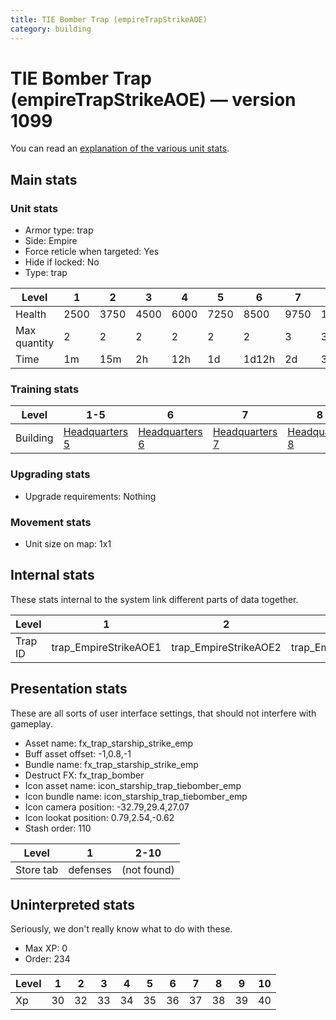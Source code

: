 ```yaml
---
title: TIE Bomber Trap (empireTrapStrikeAOE)
category: building
---
```


# TIE Bomber Trap (empireTrapStrikeAOE) — version 1099

You can read an [explanation  of the various unit stats](unitexplained.md).

## Main stats

### Unit stats

  * Armor type: trap
  * Side: Empire
  * Force reticle when targeted: Yes
  * Hide if locked: No
  * Type: trap

|Level       |1   |2   |3   |4   |5   |6    |7   |8    |9    |10   |
|------------|----|----|----|----|----|-----|----|-----|-----|-----|
|Health      |2500|3750|4500|6000|7250|8500 |9750|11000|12250|13500|
|Max quantity|2   |2   |2   |2   |2   |2    |3   |3    |4    |4    |
|Time        |1m  |15m |2h  |12h |1d  |1d12h|2d  |3d   |6d   |1w3d |


### Training stats

|Level   |1-5                            |6                              |7                              |8                              |9                              |10                              |
|--------|-------------------------------|-------------------------------|-------------------------------|-------------------------------|-------------------------------|--------------------------------|
|Building|[Headquarters 5](empireHQ.html)|[Headquarters 6](empireHQ.html)|[Headquarters 7](empireHQ.html)|[Headquarters 8](empireHQ.html)|[Headquarters 9](empireHQ.html)|[Headquarters 10](empireHQ.html)|


### Upgrading stats

  * Upgrade requirements: Nothing

### Movement stats

  * Unit size on map: 1x1

## Internal stats

These stats internal to the system link different parts of data together.

|Level  |1                    |2                    |3                    |4                    |5                    |6                    |7                    |8                    |9                    |10                    |
|-------|---------------------|---------------------|---------------------|---------------------|---------------------|---------------------|---------------------|---------------------|---------------------|----------------------|
|Trap ID|trap_EmpireStrikeAOE1|trap_EmpireStrikeAOE2|trap_EmpireStrikeAOE3|trap_EmpireStrikeAOE4|trap_EmpireStrikeAOE5|trap_EmpireStrikeAOE6|trap_EmpireStrikeAOE7|trap_EmpireStrikeAOE8|trap_EmpireStrikeAOE9|trap_EmpireStrikeAOE10|


## Presentation stats

These are all sorts of user interface settings, that should not interfere with gameplay.

  * Asset name: fx_trap_starship_strike_emp
  * Buff asset offset: -1,0.8,-1
  * Bundle name: fx_trap_starship_strike_emp
  * Destruct FX: fx_trap_bomber
  * Icon asset name: icon_starship_trap_tiebomber_emp
  * Icon bundle name: icon_starship_trap_tiebomber_emp
  * Icon camera position: -32.79,29.4,27.07
  * Icon lookat position: 0.79,2.54,-0.62
  * Stash order: 110

|Level    |1       |2-10       |
|---------|--------|-----------|
|Store tab|defenses|(not found)|


## Uninterpreted stats

Seriously, we don't really know what to do with these.

  * Max XP: 0
  * Order: 234

|Level|1 |2 |3 |4 |5 |6 |7 |8 |9 |10|
|-----|--|--|--|--|--|--|--|--|--|--|
|Xp   |30|32|33|34|35|36|37|38|39|40|


